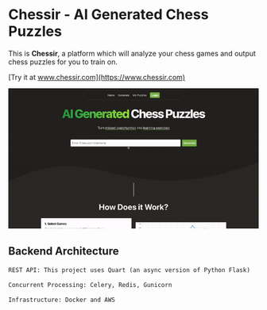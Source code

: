 # Chessir - AI Generated Chess Puzzles

This is **Chessir**, a platform which will analyze your chess games and output chess puzzles for you to train on. 

[Try it at www.chessir.com](https://www.chessir.com)

![alt demo gif](Chessir.gif)

## Backend Architecture

```
REST API: This project uses Quart (an async version of Python Flask)
```

```
Concurrent Processing: Celery, Redis, Gunicorn
```

```
Infrastructure: Docker and AWS
```

